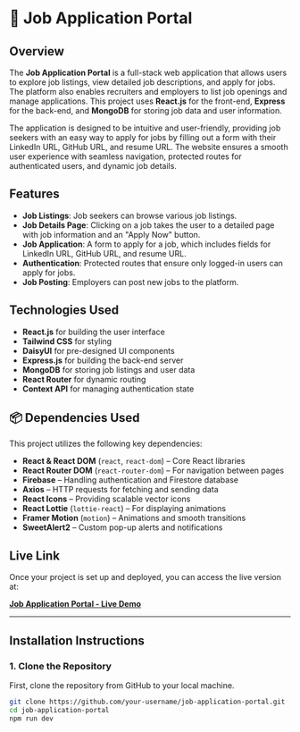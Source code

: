 # 🌟 Job Application Portal

## Overview

The **Job Application Portal** is a full-stack web application that allows users to explore job listings, view detailed job descriptions, and apply for jobs. The platform also enables recruiters and employers to list job openings and manage applications. This project uses **React.js** for the front-end, **Express** for the back-end, and **MongoDB** for storing job data and user information.

The application is designed to be intuitive and user-friendly, providing job seekers with an easy way to apply for jobs by filling out a form with their LinkedIn URL, GitHub URL, and resume URL. The website ensures a smooth user experience with seamless navigation, protected routes for authenticated users, and dynamic job details.

## Features

- **Job Listings**: Job seekers can browse various job listings.
- **Job Details Page**: Clicking on a job takes the user to a detailed page with job information and an "Apply Now" button.
- **Job Application**: A form to apply for a job, which includes fields for LinkedIn URL, GitHub URL, and resume URL.
- **Authentication**: Protected routes that ensure only logged-in users can apply for jobs.
- **Job Posting**: Employers can post new jobs to the platform.
  
## Technologies Used

- **React.js** for building the user interface
- **Tailwind CSS** for styling
- **DaisyUI** for pre-designed UI components
- **Express.js** for building the back-end server
- **MongoDB** for storing job listings and user data
- **React Router** for dynamic routing
- **Context API** for managing authentication state

## 📦 Dependencies Used  

This project utilizes the following key dependencies:  

- **React & React DOM** (`react`, `react-dom`) – Core React libraries  
- **React Router DOM** (`react-router-dom`) – For navigation between pages  
- **Firebase** – Handling authentication and Firestore database  
- **Axios** – HTTP requests for fetching and sending data  
- **React Icons** – Providing scalable vector icons  
- **React Lottie** (`lottie-react`) – For displaying animations  
- **Framer Motion** (`motion`) – Animations and smooth transitions  
- **SweetAlert2** – Custom pop-up alerts and notifications  


## Live Link

Once your project is set up and deployed, you can access the live version at:

[**Job Application Portal - Live Demo**](job-portal-7f6b9.web.app/)

---


## Installation Instructions

### **1. Clone the Repository**
First, clone the repository from GitHub to your local machine.

```bash
git clone https://github.com/your-username/job-application-portal.git
cd job-application-portal
npm run dev
